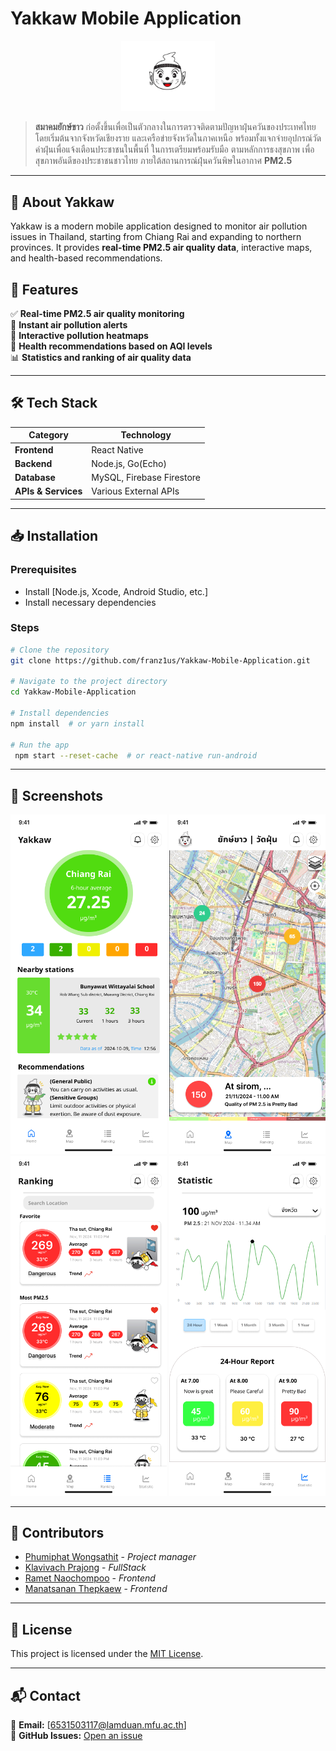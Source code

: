 # Yakkaw Mobile Application

<p align="center">
  <img src="assets/images/yakkaw_icon.png" width="150" alt="Yakkaw Logo">
</p>

> **สมาคมยักษ์ขาว** ก่อตั้งขึ้นเพื่อเป็นตัวกลางในการตรวจติดตามปัญหาฝุ่นควันของประเทศไทย โดยเริ่มต้นจากจังหวัดเชียงราย และเครือข่ายจังหวัดในภาคเหนือ พร้อมทั้งแจกจ่ายอุปกรณ์วัดค่าฝุ่นเพื่อแจ้งเตือนประชาชนในพื้นที่ ในการเตรียมพร้อมรับมือ ตามหลักการธงสุขภาพ เพื่อสุขภาพอันดีของประชาชนชาวไทย ภายใต้สถานการณ์ฝุ่นควันพิษในอากาศ **PM2.5**

---

## 📱 About Yakkaw
Yakkaw is a modern mobile application designed to monitor air pollution issues in Thailand, starting from Chiang Rai and expanding to northern provinces. It provides **real-time PM2.5 air quality data**, interactive maps, and health-based recommendations.

## 🚀 Features
✅ **Real-time PM2.5 air quality monitoring**  
🔔 **Instant air pollution alerts**  
📍 **Interactive pollution heatmaps**  
🏥 **Health recommendations based on AQI levels**  
📊 **Statistics and ranking of air quality data**

---

## 🛠️ Tech Stack
| **Category** | **Technology** |
|-------------|---------------|
| **Frontend** | React Native |
| **Backend** | Node.js, Go(Echo) |
| **Database** | MySQL, Firebase Firestore |
| **APIs & Services** | Various External APIs |

---

## 📥 Installation

### Prerequisites
- Install [Node.js, Xcode, Android Studio, etc.]
- Install necessary dependencies

### Steps
```sh
# Clone the repository
git clone https://github.com/franz1us/Yakkaw-Mobile-Application.git

# Navigate to the project directory
cd Yakkaw-Mobile-Application

# Install dependencies
npm install  # or yarn install

# Run the app
 npm start --reset-cache  # or react-native run-android
```

---

## 📸 Screenshots
<p align="center">
  <img src="assets/images/Home1.2.png" width="250">
  <img src="assets/images/Map.png" width="250">
  <img src="assets/images/Ranking.png" width="250">
  <img src="assets/images/Statistic.png" width="250">
</p>

---

## 👥 Contributors
- [Phumiphat Wongsathit](https://github.com/franz1us) - _Project manager_
- [Klavivach Prajong](https://github.com/MABiuS1) - _FullStack_
- [Ramet Naochompoo](https://github.com/6531503120) - _Frontend_
- [Manatsanan Thepkaew](https://github.com/manatsananthepkaew) - _Frontend_

---

## 📝 License
This project is licensed under the [MIT License](LICENSE).

---

## 📬 Contact
📧 **Email:** [6531503117@lamduan.mfu.ac.th]  
🐙 **GitHub Issues:** [Open an issue](https://github.com/franz1us/Yakkaw-Mobile-Application/issues)

